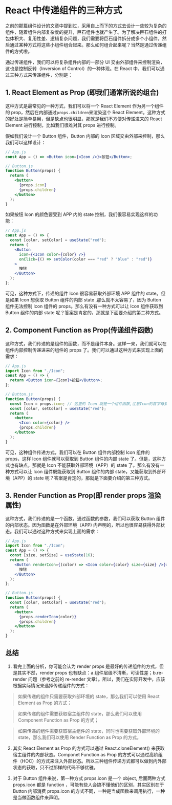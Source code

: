 # React 中传递组件的三种方式

之前的那篇组件设计的文章中提到过，采用自上而下的方式去设计一些较为复杂的组件，随着组件内部复杂度的提升，巨石组件也就产生了。为了解决巨石组件的打包体积大、复用性差、逻辑复杂问题，我们需要将巨石组件拆分成多个小组件，然后通过某种方式将这些小组件组合起来。那么如何组合起来呢？当然是通过传递组件的方式啦。

通过传递组件，我们可以将复杂组件内部的一部分 UI 交由外部组件来控制渲染，这也是控制反转（Inversion of Control）的一种体现。在 React 中，我们可以通过三种方式来传递组件，分别是：

## 1. React Element as Prop (即我们通常所说的组合)

这种方式是最常见的一种方式，我们可以将一个 React Element 作为另一个组件的 prop，然后在内部通过`props.children`来渲染这个 React Element。这种方式的好处是简单易用，但是缺点也很明显，那就是我们不方便对传递进来的 React Element 进行控制，比如我们很难对其 props 进行控制。

假如我们设计一个 Button 组件，Button 内部的 Icon 区域交由外部来控制，那么我们可以这样设计：

```jsx
// App.js
const App = () => <Button icon={<Icon />}>按钮</Button>;

// Button.js
function Button(props) {
  return (
    <button>
      {props.icon}
      {props.children}
    </button>
  );
}
```

如果按钮 Icon 的颜色要受到 APP 内的 state 控制，我们很容易实现这样的功能：

```jsx
// App.js
const App = () => {
  const [color, setColor] = useState("red");
  return (
    <Button
      icon={<Icon color={color} />}
      onClick={() => setColor(color === "red" ? "blue" : "red")}
    >
      按钮
    </Button>
  );
};
```

可见，这种方式下，传递的组件 Icon 很容易获取外部环境 APP 组件的 state。但是如果 Icon 想获取 Button 组件的内部 state ,那么就不太容易了，因为 Button 组件无法控制 Icon 组件的 props。那么有没有一种方式可以让 Icon 组件获取到 Button 组件的内部 state 呢？答案是肯定的，那就是下面要介绍的第二种方式。

## 2. Component Function as Prop(传递组件函数)

这种方式，我们传递的是组件的函数，而不是组件本身。这样一来，我们就可以在组件内部控制传递进来的组件的 props 了。我们可以通过这种方式来实现上面的需求：

```jsx
// App.js
import Icon from "./Icon";
const App = () => {
  return <Button icon={Icon}>按钮</Button>;
};

// Button.js
function Button(props) {
  const Icon = props.icon; // 这里的 Icon 就是一个组件函数,注意Icon的首字母要大写
  const [color, setColor] = useState("red");
  return (
    <button>
      <Icon color={color} />
      {props.children}
    </button>
  );
}
```

可见，这种组件传递方式，我们可以在 Button 组件内部控制 Icon 组件的 props，这样 Icon 组件就可以获取到 Button 组件的内部 state 了。但是，这种方式也有缺点，那就是 Icon 不能获取外部环境（APP）的 state 了。那么有没有一种方式可以让 Icon 组件既能获取到 Button 组件的内部 state，又能获取到外部环境（APP）的 state 呢？答案是肯定的，那就是下面要介绍的第三种方式。

## 3. Render Function as Prop(即 render props 渲染属性)

这种方式，我们传递的是一个函数，通过函数的参数，我们可以获取 Button 组件的内部状态。因为函数是在外部环境（APP) 内声明的，所以也很容易获得外部状态。我们可以通过这种方式来实现上面的需求：

```jsx
// App.js
import Icon from "./Icon";
const App = () => {
  const [size, setSize] = useState(16);
  return (
    <Button renderIcon={(color) => <Icon color={color} size={size} />}>
      按钮
    </Button>
  );
};

// Button.js
function Button(props) {
  const [color, setColor] = useState("red");
  return (
    <button>
      {props.renderIcon(color)}
      {props.children}
    </button>
  );
}
```

## 总结

1. 看完上面的分析，你可能会认为 render props 是最好的传递组件的方式，但是其实不然，render props 也有缺点：a.组件层级不清晰，可读性差；b.re-render 问题（参考之前的 re-render 文章）。所以，我们在实际开发中，应该根据实际情况来选择传递组件的方式：

> 如果传递的组件只需要获取外部环境的 state，那么我们可以使用 React Element as Prop 的方式；

> 如果传递的组件需要获取宿主组件的 state，那么我们可以使用 Component Function as Prop 的方式；

> 如果传递的组件需要获取宿主组件的 state，同时也需要获取外部环境的 state，那么我们可以使用 Render Function as Prop 的方式。

2. 其实 React Element as Prop 的方式可以通过 React.cloneElement() 来获取宿主组件的内部状态。Componet Function as Prop 的方式可以通过高阶组件（HOC）的方式来注入外部状态。所以三种组件传递方式都可以做到内外部状态的获取，只不过那样的代码不够优雅。

3. 对于 Button 组件来说，第一种方式 props.icon 是一个 object, 后面两种方式 props.icon 都是 function ，可能有些人会搞不懂他们的区别，其实区别在于 Button 内部消费 props.icon 的方式不同，一种是当成函数来调用执行，一种是当做函数组件来声明。
